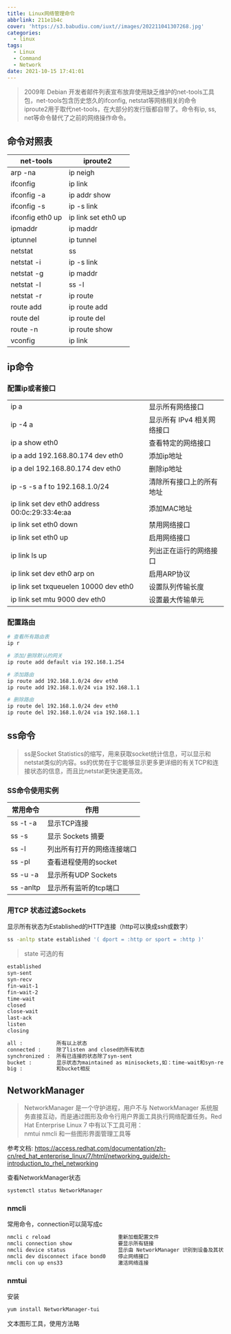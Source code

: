 ```yaml
---
title: Linux网络管理命令
abbrlink: 211e1b4c
cover: 'https://s3.babudiu.com/iuxt//images/202211041307268.jpg'
categories:
  - linux
tags:
  - Linux
  - Command
  - Network
date: 2021-10-15 17:41:01
---
```



> 2009年 Debian 开发者邮件列表宣布放弃使用缺乏维护的net-tools工具包，net-tools包含历史悠久的ifconfig, netstat等网络相关的命令  
> iproute2用于取代net-tools，在大部分的发行版都自带了。命令有ip, ss, net等命令替代了之前的网络操作命令。

## 命令对照表

| net-tools        | iproute2            |
| ---------------- | ------------------- |
| arp -na          | ip neigh            |
| ifconfig         | ip link             |
| ifconfig -a      | ip addr show        |
| ifconfig -s      | ip -s link          |
| ifconfig eth0 up | ip link set eth0 up |
| ipmaddr          | ip maddr            |
| iptunnel         | ip tunnel           |
| netstat          | ss                  |
| netstat -i       | ip -s link          |
| netstat -g       | ip maddr            |
| netstat -l       | ss -l               |
| netstat -r       | ip route            |
| route add        | ip route add        |
| route del        | ip route del        |
| route -n         | ip route show       |
| vconfig          | ip link             |

## ip命令

### 配置ip或者接口

|                                                |                            |
| ---------------------------------------------- | -------------------------- |
| ip a                                           | 显示所有网络接口           |
| ip -4 a                                        | 显示所有 IPv4 相关网络接口 |
| ip a show eth0                                 | 查看特定的网络接口         |
| ip a add 192.168.80.174 dev eth0               | 添加ip地址                 |
| ip a del 192.168.80.174 dev eth0               | 删除ip地址                 |
| ip -s -s a f to 192.168.1.0/24                 | 清除所有接口上的所有地址   |
| ip link set dev eth0 address 00:0c:29:33:4e:aa | 添加MAC地址                |
| ip link set eth0 down                          | 禁用网络接口               |
| ip link set eth0 up                            | 启用网络接口               |
| ip link ls up                                  | 列出正在运行的网络接口     |
| ip link set dev eth0 arp on                    | 启用ARP协议                |
| ip link set txqueuelen 10000 dev eth0          | 设置队列传输长度           |
| ip link set mtu 9000 dev eth0                  | 设置最大传输单元           |

### 配置路由

```bash
# 查看所有路由表
ip r

# 添加/删除默认的网关
ip route add default via 192.168.1.254

# 添加路由
ip route add 192.168.1.0/24 dev eth0
ip route add 192.168.1.0/24 via 192.168.1.1

# 删除路由
ip route del 192.168.1.0/24 dev eth0
ip route del 192.168.1.0/24 via 192.168.1.1
```

## ss命令

> ss是Socket Statistics的缩写，用来获取socket统计信息，可以显示和netstat类似的内容。ss的优势在于它能够显示更多更详细的有关TCP和连接状态的信息，而且比netstat更快速更高效。

### SS命令使用实例

| 常用命令  | 作用                       |
| --------- | -------------------------- |
| ss -t -a  | 显示TCP连接                |
| ss -s     | 显示 Sockets 摘要          |
| ss -l     | 列出所有打开的网络连接端口 |
| ss -pl    | 查看进程使用的socket       |
| ss -u -a  | 显示所有UDP Sockets        |
| ss -anltp | 显示所有监听的tcp端口      |

### 用TCP 状态过滤Sockets

显示所有状态为Established的HTTP连接（http可以换成ssh或数字）

```bash
ss -anltp state established '( dport = :http or sport = :http )'
```

> state 可选的有

```sh
established
syn-sent
syn-recv
fin-wait-1
fin-wait-2
time-wait
closed
close-wait
last-ack
listen
closing

all :           所有以上状态
connected :     除了listen and closed的所有状态
synchronized :  所有已连接的状态除了syn-sent
bucket :        显示状态为maintained as minisockets,如：time-wait和syn-recv
big :           和bucket相反
```

## NetworkManager

> NetworkManager 是一个守护进程，用户不与 NetworkManager 系统服务直接互动，而是通过图形及命令行用户界面工具执行网络配置任务。Red Hat Enterprise Linux 7 中有以下工具可用：  
> nmtui nmcli 和一些图形界面管理工具等

参考文档: <https://access.redhat.com/documentation/zh-cn/red_hat_enterprise_linux/7/html/networking_guide/ch-introduction_to_rhel_networking>

查看NetworkManager状态

```bash
systemctl status NetworkManager
```

### nmcli

常用命令，connection可以简写成c

```bash
nmcli c reload                      重新加载配置文件
nmcli connection show               要显示所有链接
nmcli device status                 显示由 NetworkManager 识别到设备及其状态：
nmcli dev disconnect iface bond0    停止网络接口
nmcli con up ens33                  激活网络连接

```

### nmtui

安装

```bash
yum install NetworkManager-tui
```

文本图形工具，使用方法略
